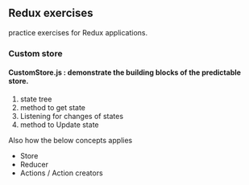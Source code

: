 ## Redux exercises
   practice exercises for Redux applications.
    
    
### Custom store
#### CustomStore.js : demonstrate the building blocks of the predictable store.
1. state tree
2. method to get state
3. Listening for changes of states
3. method to Update state

Also how the below concepts applies 
* Store
* Reducer
* Actions / Action creators
    
